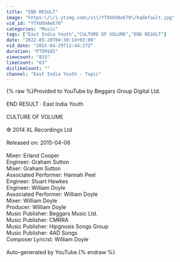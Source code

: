 ```yaml
---
title: "END RESULT"
image: "https:\/\/i.ytimg.com\/vi\/YTXUOVAeE70\/hqdefault.jpg"
vid_id: "YTXUOVAeE70"
categories: "Music"
tags: ["East India Youth","CULTURE OF VOLUME","END RESULT"]
date: "2022-03-20T04:30:14+03:00"
vid_date: "2015-04-29T12:44:27Z"
duration: "PT5M18S"
viewcount: "833"
likeCount: "63"
dislikeCount: ""
channel: "East India Youth - Topic"
---
```

{% raw %}Provided to YouTube by Beggars Group Digital Ltd.<br /><br />END RESULT · East India Youth<br /><br />CULTURE OF VOLUME<br /><br />℗ 2014 XL Recordings Ltd<br /><br />Released on: 2015-04-06<br /><br />Mixer: Erland Cooper<br />Engineer: Graham Sutton<br />Mixer: Graham Sutton<br />Associated  Performer: Hannah Peel<br />Engineer: Stuart Hawkes<br />Engineer: William Doyle<br />Associated  Performer: William Doyle<br />Mixer: William Doyle<br />Producer: William Doyle<br />Music  Publisher: Beggars Music Ltd.<br />Music  Publisher: CMRRA<br />Music  Publisher: Hipgnosis Songs Group<br />Music  Publisher: 4AD Songs<br />Composer  Lyricist: William Doyle<br /><br />Auto-generated by YouTube.{% endraw %}
